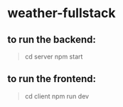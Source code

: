 # weather-fullstack
## to run the backend:
>cd server
>npm start

## to run the frontend:
>cd client
>npm run dev
